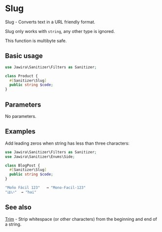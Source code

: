 # Slug

Slug - Converts text in a URL friendly format.

Slug only works with `string`, any other type is ignored.

This function is multibyte safe.

## Basic usage

```php
use Jawira\Sanitizer\Filters as Sanitizer;

class Product {
  #[Sanitizer\Slug]
  public string $code;
}
```

## Parameters

No parameters.

## Examples

Add leading zeros when string has less than three characters:

```php
use Jawira\Sanitizer\Filters as Sanitizer;
use Jawira\Sanitizer\Enums\Side;

class BlogPost {
  #[Sanitizer\Slug]
  public string $code;
}
```

```php
"Moño Fácil 123"   → "Mono-Facil-123"
"はい"  → "hai"
```

## See also

[Trim](Trim.md) - Strip whitespace (or other characters) from the beginning and
end of a string.

